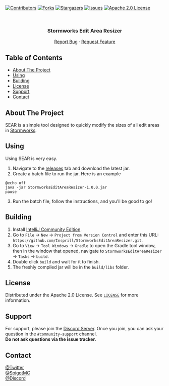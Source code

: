 [![Contributors][contributors-shield]][contributors-url]
[![Forks][forks-shield]][forks-url]
[![Stargazers][stars-shield]][stars-url]
[![Issues][issues-shield]][issues-url]
[![Apache 2.0 License][license-shield]][license-url]



<!-- PROJECT LOGO -->
<br />
<p align="center">
  <!-- <a href="https://github.com/Insprill/StormworksEditAreaResizer">
     <img src="logo.png" alt="Logo" width="500" height="500">
  </a> -->

<h3 align="center">Stormworks Edit Area Resizer</h3>

  <p align="center">
    <a href="https://github.com/Insprill/StormworksEditAreaResizer/issues">Report Bug</a>
    ·
    <a href="https://github.com/Insprill/StormworksEditAreaResizer/issues">Request Feature</a>
  </p>




<!-- TABLE OF CONTENTS -->

## Table of Contents

* [About The Project](#about-the-project)
* [Using]("#using")
* [Building]("#building")
* [License]("#license")
* [Support]("#support")
* [Contact]("#contact")




<!-- ABOUT THE PROJECT -->

## About The Project

SEAR is a simple tool designed to quickly modify the sizes of all edit areas in [Stormworks](https://store.steampowered.com/app/573090/).




<!-- USAGE -->

## Using

Using SEAR is very easy. 
1. Navigate to the [releases](https://github.com/Insprill/StormworksEditAreaResizer/releases) tab and download the latest jar.
2. Create a batch file to run the jar. Here is an example
```batch
@echo off
java -jar StormworksEditAreaResizer-1.0.0.jar
pause
```
3. Run the batch file, follow the instructions, and you'll be good to go!




<!-- BUILDING -->

## Building

1. Install [IntelliJ Community Edition](https://www.jetbrains.com/idea/download/).
2. Go to `File` -> `New` -> `Project from Version Control` and enter this URL: `https://github.com/Insprill/StormworksEditAreaResizer.git`.
3. Go to `View` -> `Tool Windows` -> `Gradle` to open the Gradle tool window, then in the window that opened, navigate to `StormworksEditAreaResizer` -> `Tasks` -> `build`.
4. Double click `build` and wait for it to finish.
5. The freshly compiled jar will be in the `build/libs` folder.




<!-- LICENSE -->

## License

Distributed under the Apache 2.0 License. See [`LICENSE`][license-url] for more information.



<!-- SUPPORT -->

## Support

For support, please join the [Discord Server](https://discord.gg/SH7VyYtuC2). Once you join, you can ask your question in the `#community-support` channel.  
**Do not ask questions via the issue tracker.**





<!-- CONTACT -->

## Contact

[@Twitter](https://twitter.com/InsprillO_O)  
[@SpigotMC](https://www.spigotmc.org/members/724062/)  
[@Discord](https://discord.gg/SH7VyYtuC2)





<!-- MARKDOWN LINKS & IMAGES -->
<!-- https://www.markdownguide.org/basic-syntax/#reference-style-links -->

[contributors-shield]: https://img.shields.io/github/contributors/Insprill/StormworksEditAreaResizer.svg?style=for-the-badge
[contributors-url]: https://github.com/Insprill/StormworksEditAreaResizer/graphs/contributors
[forks-shield]: https://img.shields.io/github/forks/Insprill/StormworksEditAreaResizer.svg?style=for-the-badge
[forks-url]: https://github.com/Insprill/StormworksEditAreaResizer/network/members
[stars-shield]: https://img.shields.io/github/stars/Insprill/StormworksEditAreaResizer.svg?style=for-the-badge
[stars-url]: https://github.com/Insprill/StormworksEditAreaResizer/stargazers
[issues-shield]: https://img.shields.io/github/issues/Insprill/StormworksEditAreaResizer.svg?style=for-the-badge
[issues-url]: https://github.com/Insprill/StormworksEditAreaResizer/issues
[license-shield]: https://img.shields.io/github/license/Insprill/StormworksEditAreaResizer.svg?style=for-the-badge
[license-url]: https://github.com/Insprill/StormworksEditAreaResizer/blob/master/LICENSE
